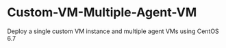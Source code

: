 # Custom-VM-Multiple-Agent-VM
Deploy a single custom VM instance and multiple agent VMs using CentOS 6.7
